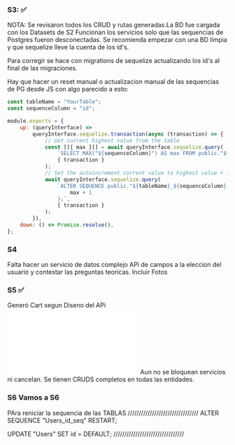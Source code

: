 ### S3: ✅

NOTA:
Se revisaron todos los CRUD y rutas generadas.La BD fue cargada con los Datasets de S2 Funcionan los servicios solo que las sequencias de Postgres fueron desconectadas. Se recomienda empezar con una BD limpia y que sequelize lleve la cuenta de los id's.

Para corregir se hace con migrations de sequelize actualizando los id's al final de las migraciones.

Hay que hacer un reset manual o actualizacion manual de las sequencias de PG desde JS con algo parecido a esto:

```jsx
const tableName = "YourTable";
const sequenceColumn = "id";

module.exports = {
	up: (queryInterface) =>
		queryInterface.sequelize.transaction(async (transaction) => {
			// Get current highest value from the table
			const [[{ max }]] = await queryInterface.sequelize.query(
				`SELECT MAX("${sequenceColumn}") AS max FROM public."${tableName}";`,
				{ transaction }
			);
			// Set the autoincrement current value to highest value + 1
			await queryInterface.sequelize.query(
				`ALTER SEQUENCE public."${tableName}_${sequenceColumn}_seq" RESTART WITH ${
					max + 1
				};`,
				{ transaction }
			);
		}),
	down: () => Promise.resolve(),
};
```

### S4

Falta hacer un servicio de datos complejo APi de campos a la eleccion del usuario y contestar las preguntas teoricas. Incluir Fotos

### S5 ✅

Generó Cart segun Diseno del APi ![](./DisenoAPIBedushop.html)
Aun no se bloquean servicios ni cancelan. Se tienen CRUDS completos en todas las entidades.

### S6 Vamos a S6

PAra reniciar la sequencia de las TABLAS
////////////////////////////////
ALTER SEQUENCE "Users_id_seq" RESTART;

UPDATE "Users" SET id = DEFAULT;
////////////////////////////////
